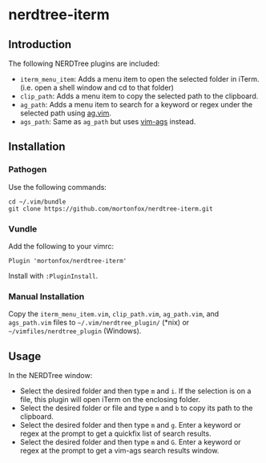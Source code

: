 # nerdtree-iterm

## Introduction

The following NERDTree plugins are included:
* ```iterm_menu_item```: Adds a menu item to open the selected folder in iTerm. (i.e. open a shell window and cd to that folder)
* ```clip_path```: Adds a menu item to copy the selected path to the clipboard.
* ```ag_path```: Adds a menu item to search for a keyword or regex under the selected path using [ag.vim](https://github.com/rking/ag.vim).
* ```ags_path```: Same as ```ag_path``` but uses [vim-ags](https://github.com/gabesoft/vim-ags) instead.

## Installation

### Pathogen

Use the following commands:

    cd ~/.vim/bundle
    git clone https://github.com/mortonfox/nerdtree-iterm.git

### Vundle

Add the following to your vimrc:

    Plugin 'mortonfox/nerdtree-iterm'

Install with ```:PluginInstall```.

### Manual Installation

Copy the ```iterm_menu_item.vim```, ```clip_path.vim```, ```ag_path.vim```, and ```ags_path.vim``` files to ```~/.vim/nerdtree_plugin/``` (*nix) or ```~/vimfiles/nerdtree_plugin``` (Windows).

## Usage

In the NERDTree window:
* Select the desired folder and then type ```m``` and ```i```. If the selection is on a file, this plugin will open iTerm on the enclosing folder. 
* Select the desired folder or file and type ```m``` and ```b``` to copy its path to the clipboard.
* Select the desired folder and then type ```m``` and ```g```. Enter a keyword or regex at the prompt to get a quickfix list of search results.
* Select the desired folder and then type ```m``` and ```G```. Enter a keyword or regex at the prompt to get a vim-ags search results window.
